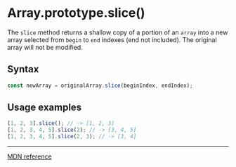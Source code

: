 # Array.prototype.slice()

The `slice` method returns a shallow copy of a portion of an `array` into a new array selected from `begin` to `end` indexes (end not included).
The original array will not be modified.

## Syntax

```js
const newArray = originalArray.slice(beginIndex, endIndex);
```

## Usage examples

```js
[1, 2, 3].slice(); // -> [1, 2, 3]
[1, 2, 3, 4, 5].slice(2); // -> [3, 4, 5]
[1, 2, 3, 4, 5].slice(2, 3); // -> [3, 4]
```

---

[MDN reference](https://developer.mozilla.org/en-US/docs/Web/JavaScript/Reference/Global_Objects/Array/slice)
